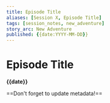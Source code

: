 ```yaml
---
title: Episode Title
aliases: [Session X, Episode Title]
tags: [session_notes, new_adventure]
story_arc: New Adventure
published: {{date:YYYY-MM-DD}}
---
```

# Episode Title
**{{date}}**

==Don't forget to update metadata!==